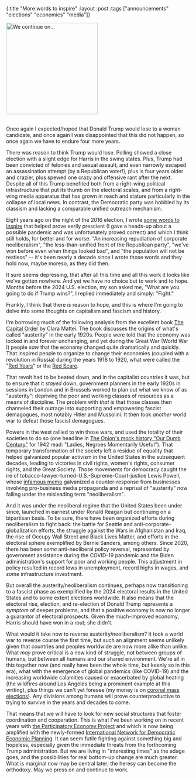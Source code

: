 {:title "More words to inspire"
:layout :post
:tags  ["announcements" "elections" "economics" "media"]}

<img src="http://www.szcz.org/img/candleindarkness.jpg" alt="We continue on..." style="width: 250px;"/>
<br><br>

Once again I expected/hoped that Donald Trump would lose to a woman candidate, and once again I was disappointed that this did not happen, so once again we have to endure four more years.

There was reason to think Trump would lose.  Polling showed a close election with a slight edge for Harris in the swing states.  Plus, Trump had been convicted of felonies and sexual assault, and even narrowly escaped an assassination attempt (by a Republican voter!), plus is four years older and crazier, plus spewed one crazy and offensive rant after the next.  Despite all of this Trump benefited both from a right-wing political infrastructure that put its thumb on the electoral scales, and from a right-wing media apparatus that has grown in reach and stature particularly in the collapse of local news.  In contrast, the Democratic party was hobbled by its classism and lacking a comparable unified outreach mechanism.

Eight years ago on the night of the 2016 election, I wrote [some words to inspire](http://www.szcz.org/posts/2016-11-09-words-to-inspire/) that helped prove eerily prescient (I gave a heads-up about a possible pandemic and was unfortunately proved correct) and which I think still holds, for better and for worse.  "An increasing repudiation of corporate neoliberalism", "the less-than-unified front of the Republican party", "we've won before even when things looked bad", and "the population will not be restless" -- it's been nearly a decade since I wrote those words and they hold now, maybe moreso, as they did then.

It sure seems depressing, that after all this time and all this work it looks like we've gotten nowhere.  And yet we have no choice but to work and to hope.  Months before the 2024 U.S. election, my son asked me, "What are you going to do if Trump wins?", I replied immediately and simply: "Fight."

Frankly, I think that there _is_ reason to hope, and this is where I'm going to delve into some thoughts on capitalism and fascism and history.

I'm borrowing much of the following analysis from the excellent book [The Capital Order](https://www.claramattei.com/books/the-capital-order) by Clara Mattei.  The book discusses the origins of what's called "austerity" in the early 1920s.  People were told that the economy was locked in and forever unchanging, and yet during the Great War (World War I) people _saw_ that the economy changed quite dramatically and quickly.  That inspired people to organize to change their economies (coupled with a revolution in Russia) during the years 1918 to 1920, what were called the "[Red Years](https://en.wikipedia.org/wiki/Biennio_Rosso)" or the [Red Scare](https://en.wikipedia.org/wiki/First_Red_Scare).

That revolt had to be beated down, and in the capitalist countries it was, but to ensure that it _stayed_ down, government planners in the early 1920s in sessions in London and in Brussels worked to plan out what we know of as "austerity": depriving the poor and working classes of resources as a means of discipline.  The problem with _that_ is that those classes then channeled their outrage into supporting and empowering fascist demagogues, most notably Hitler and Mussolini.  It then took _another_ world war to defeat those fascist demagogues.

Powers in the west rallied to win those wars, and used the totality of their societies to do so (one headline in [The Onion's mock history "Our Dumb Century"](https://www.metafilter.com/121265/Every-Year-of-the-Twentieth-Century-Lampooned-by-the-Onion) for 1942 read: "Ladies, Negroes Momentarily Useful").  That temporary transformation of the society left a residue of equality that helped galvanized popular activism in the United States in the subsequent decades, leading to victories in civil rights, women's rights, consumer rights, and the Great Society.  Those movements for democracy caught the ire of tobacco-lawyer-turned-U.S.-Supreme-Court-justice Lewis Powell, whose [infamous memo](https://scholarlycommons.law.wlu.edu/powellmemo/) galvanized a counter-response from businesses involving pro-business media propaganda and a reprisal of "austerity" now falling under the misleading term "neoliberalism".

And it was under the neoliberal regime that the United States been under since, launched in earnest under Ronald Reagan but continuing on a bipartisan basis.  To be sure, there have been organized efforts during neoliberalism to fight back: the battle for Seattle and anti-corporate-globalization efforts, the struggle against the Wars in Afghanistan and Iraq, the rise of Occupy Wall Street and Black Lives Matter, and efforts in the electoral sphere exemplified by Bernie Sanders, among others.  Since 2020, there has been _some_ anti-neoliberal policy reversal, represented by government assistance during the COVID-19 pandemic and the Biden administration's support for poor and working people.  This adjustment in policy resulted in record lows in unemployment, record highs in wages, and _some_ infrastructure investment.

But overall the austerity/neoliberalism continues, perhaps now transitioning to a fascist phase as exemplified by the 2024 electoral results in the United States and to some extent elections worldwide.  It also means that the electoral rise, election, and re-election of Donald Trump represents a _symptom_ of deeper problems, and that a positive economy is now no longer a guarantor of electoral prospects.  Given the much-improved economy, Harris should have won in a rout; she didn't.

What would it take now to reverse austerity/neoliberalism?  It took a world war to reverse course the first time, but such an alignment seems unlikely given that countries and peoples worldwide are now more alike than unlike.  What _may_ prove critical is a new kind of struggle, not between groups of humans, but between all humans and our shared environment.  We're all in this together now (and really have been the whole time, but keenly so in this era), what with the emergence of global pandemics (like COVID-19) and the increasing worldwide calamities caused or exacerbated by global heating (the wildfires around Los Angeles being a prominent example at this writing), plus things we can't yet foresee (my money is on [coronal mass ejections](https://theness.com/neurologicablog/preparing-for-an-inevitable-cme/)).  Any divisions among humans will prove counterproductive to trying to survive in the years and decades to come.

That means that we will have to look for new social structures that foster coordination and cooperation.  This is what I've been working on in recent years with [the Participatory Economy Project](https://participatoryeconomy.org/) and which is now being amplified with the newly-formed [International Network for Democratic Economic Planning](https://www.indep.network/).  It can seem futile fighting  against something big and hopeless, especially given the immediate threats from the forthcoming Trump administration.  But we are living in "interesting times" as the adage goes, and the possibilities for real bottom-up change are much greater.  What is marginal now may be central later; the heresy can become the orthodoxy.  May we press on and continue to work.
